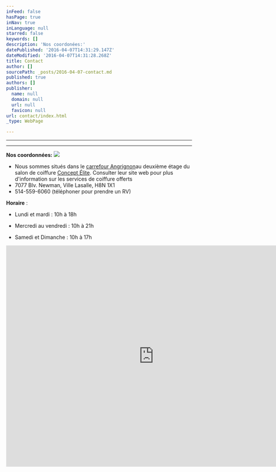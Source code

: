 ```yaml
---
inFeed: false
hasPage: true
inNav: true
inLanguage: null
starred: false
keywords: []
description: 'Nos coordonées:'
datePublished: '2016-04-07T14:31:29.147Z'
dateModified: '2016-04-07T14:31:28.268Z'
title: Contact
author: []
sourcePath: _posts/2016-04-07-contact.md
published: true
authors: []
publisher:
  name: null
  domain: null
  url: null
  favicon: null
url: contact/index.html
_type: WebPage

---
```

****

****

**Nos coordonnées:**
![](https://the-grid-user-content.s3-us-west-2.amazonaws.com/b3dfbafd-b6a2-4106-a090-a8fbe48f29b3.jpg)

* Nous sommes situés dans le [carrefour Angrignon][0]au deuxième étage du salon de coiffure [Concept Élite][1]. Consulter leur site web pour plus d'information sur les services de coiffure offerts
* 7077
Blv. Newman, Ville Lasalle, H8N 1X1
* 514-559-6060 (téléphoner pour prendre un RV)

**Horaire** :

* Lundi et mardi : 10h à 18h

* Mercredi au vendredi : 10h à
21h

* Samedi et Dimanche : 10h à 17h

<iframe src="https://www.google.com/maps/embed?pb=!1m14!1m8!1m3!1d11196.457751477443!2d-73.617744!3d45.44735!3m2!1i1024!2i768!4f13.1!3m3!1m2!1s0x0%3A0x3aca6834a28be1a!2sConcept+Ellite!5e0!3m2!1sfr!2sca!4v1460000531638" width="800" height="600" frameborder="0" allowfullscreen="" style=""></iframe>



[0]: http://www.carrefourangrignon.com/fr
[1]: http://www.concept-elite.ca/